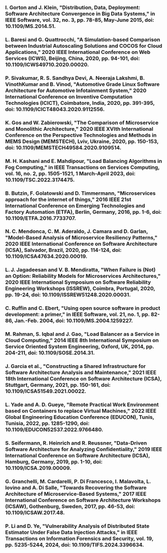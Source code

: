 ### I. Gorton and J. Klein, "Distribution, Data, Deployment: Software Architecture Convergence in Big Data Systems," in IEEE Software, vol. 32, no. 3, pp. 78-85, May-June 2015, doi: 10.1109/MS.2014.51. 

### L. Baresi and G. Quattrocchi, "A Simulation-based Comparison between Industrial Autoscaling Solutions and COCOS for Cloud Applications," 2020 IEEE International Conference on Web Services (ICWS), Beijing, China, 2020, pp. 94-101, doi: 10.1109/ICWS49710.2020.00020.

### P. Sivakumar, R. S. Sandhya Devi, A. Neeraja Lakshmi, B. VinothKumar and B. Vinod, "Automotive Grade Linux Software Architecture for Automotive Infotainment System," 2020 International Conference on Inventive Computation Technologies (ICICT), Coimbatore, India, 2020, pp. 391-395, doi: 10.1109/ICICT48043.2020.9112556.

### K. Gos and W. Zabierowski, "The Comparison of Microservice and Monolithic Architecture," 2020 IEEE XVIth International Conference on the Perspective Technologies and Methods in MEMS Design (MEMSTECH), Lviv, Ukraine, 2020, pp. 150-153, doi: 10.1109/MEMSTECH49584.2020.9109514.

### M. H. Kashani and E. Mahdipour, "Load Balancing Algorithms in Fog Computing," in IEEE Transactions on Services Computing, vol. 16, no. 2, pp. 1505-1521, 1 March-April 2023, doi: 10.1109/TSC.2022.3174475.

### B. Butzin, F. Golatowski and D. Timmermann, "Microservices approach for the internet of things," 2016 IEEE 21st International Conference on Emerging Technologies and Factory Automation (ETFA), Berlin, Germany, 2016, pp. 1-6, doi: 10.1109/ETFA.2016.7733707.

### N. C. Mendonca, C. M. Aderaldo, J. Camara and D. Garlan, "Model-Based Analysis of Microservice Resiliency Patterns," 2020 IEEE International Conference on Software Architecture (ICSA), Salvador, Brazil, 2020, pp. 114-124, doi: 10.1109/ICSA47634.2020.00019.

### L. J. Jagadeesan and V. B. Mendiratta, "When Failure is (Not) an Option: Reliability Models for Microservices Architectures," 2020 IEEE International Symposium on Software Reliability Engineering Workshops (ISSREW), Coimbra, Portugal, 2020, pp. 19-24, doi: 10.1109/ISSREW51248.2020.00031.

### C. Ruffin and C. Ebert, "Using open source software in product development: a primer," in IEEE Software, vol. 21, no. 1, pp. 82-86, Jan.-Feb. 2004, doi: 10.1109/MS.2004.1259227.

### M. Rahman, S. Iqbal and J. Gao, "Load Balancer as a Service in Cloud Computing," 2014 IEEE 8th International Symposium on Service Oriented System Engineering, Oxford, UK, 2014, pp. 204-211, doi: 10.1109/SOSE.2014.31.

### J. Garcia et al., "Constructing a Shared Infrastructure for Software Architecture Analysis and Maintenance," 2021 IEEE 18th International Conference on Software Architecture (ICSA), Stuttgart, Germany, 2021, pp. 150-161, doi: 10.1109/ICSA51549.2021.00022.

### L. Yade and A. D. Gueye, "Remote Practical Work Environment based on Containers to replace Virtual Machines," 2022 IEEE Global Engineering Education Conference (EDUCON), Tunis, Tunisia, 2022, pp. 1285-1290, doi: 10.1109/EDUCON52537.2022.9766480.

### S. Seifermann, R. Heinrich and R. Reussner, "Data-Driven Software Architecture for Analyzing Confidentiality," 2019 IEEE International Conference on Software Architecture (ICSA), Hamburg, Germany, 2019, pp. 1-10, doi: 10.1109/ICSA.2019.00009.

### G. Granchelli, M. Cardarelli, P. Di Francesco, I. Malavolta, L. Iovino and A. Di Salle, "Towards Recovering the Software Architecture of Microservice-Based Systems," 2017 IEEE International Conference on Software Architecture Workshops (ICSAW), Gothenburg, Sweden, 2017, pp. 46-53, doi: 10.1109/ICSAW.2017.48.

### P. Li and D. Ye, "Vulnerability Analysis of Distributed State Estimator Under False Data Injection Attacks," in IEEE Transactions on Information Forensics and Security, vol. 19, pp. 5235-5244, 2024, doi: 10.1109/TIFS.2024.3396634.

